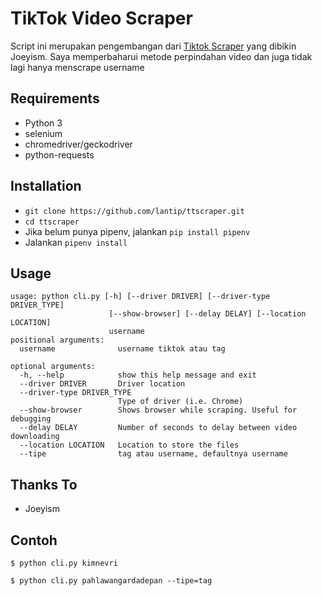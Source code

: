 TikTok Video Scraper
===
Script ini merupakan pengembangan dari [Tiktok Scraper](https://github.com/joeyism/tiktok-scraper) yang dibikin Joeyism. Saya memperbaharui metode perpindahan video dan juga tidak lagi hanya menscrape username


Requirements
---
- Python 3
- selenium
- chromedriver/geckodriver
- python-requests

Installation
---
- `git clone https://github.com/lantip/ttscraper.git`
- `cd ttscraper`
- Jika belum punya pipenv, jalankan `pip install pipenv`
- Jalankan `pipenv install`

Usage
---
```
usage: python cli.py [-h] [--driver DRIVER] [--driver-type DRIVER_TYPE]
                      [--show-browser] [--delay DELAY] [--location LOCATION]
                      username
positional arguments:
  username              username tiktok atau tag

optional arguments:
  -h, --help            show this help message and exit
  --driver DRIVER       Driver location
  --driver-type DRIVER_TYPE
                        Type of driver (i.e. Chrome)
  --show-browser        Shows browser while scraping. Useful for debugging
  --delay DELAY         Number of seconds to delay between video downloading
  --location LOCATION   Location to store the files
  --tipe                tag atau username, defaultnya username
```

Thanks To
---
- Joeyism

Contoh
---
```
$ python cli.py kimnevri

$ python cli.py pahlawangardadepan --tipe=tag
```